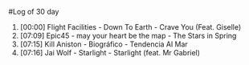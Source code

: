 #Log of 30 day

1. [00:00] Flight Facilities - Down To Earth - Crave You (Feat. Giselle)
1. [07:09] Epic45 - may your heart be the map - The Stars in Spring
1. [07:15] Kill Aniston - Biográfico - Tendencia Al Mar
1. [07:16] Jai Wolf - Starlight - Starlight (feat. Mr Gabriel)
